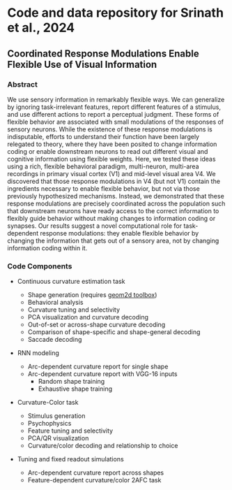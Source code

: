 # Code and data repository for Srinath et al., 2024

## Coordinated Response Modulations Enable Flexible Use of Visual Information

### Abstract
We use sensory information in remarkably flexible ways. We can generalize by ignoring task-irrelevant features, report different features of a stimulus, and use different actions to report a perceptual judgment. These forms of flexible behavior are associated with small modulations of the responses of sensory neurons. While the existence of these response modulations is indisputable, efforts to understand their function have been largely relegated to theory, where they have been posited to change information coding or enable downstream neurons to read out different visual and cognitive information using flexible weights. Here, we tested these ideas using a rich, flexible behavioral paradigm, multi-neuron, multi-area recordings in primary visual cortex (V1) and mid-level visual area V4. We discovered that those response modulations in V4 (but not V1) contain the ingredients necessary to enable flexible behavior, but not via those previously hypothesized mechanisms. Instead, we demonstrated that these response modulations are precisely coordinated across the population such that downstream neurons have ready access to the correct information to flexibly guide behavior without making changes to information coding or synapses. Our results suggest a novel computational role for task-dependent response modulations: they enable flexible behavior by changing the information that gets out of a sensory area, not by changing information coding within it. 

### Code Components
- Continuous curvature estimation task
    - Shape generation (requires [geom2d toolbox](https://www.mathworks.com/matlabcentral/fileexchange/7844-geom2d))
    - Behavioral analysis
    - Curvature tuning and selectivity
    - PCA visualization and curvature decoding
    - Out-of-set or across-shape curvature decoding
    - Comparison of shape-specific and shape-general decoding
    - Saccade decoding

- RNN modeling
    - Arc-dependent curvature report for single shape
    - Arc-dependent curvature report with VGG-16 inputs
        - Random shape training
        - Exhaustive shape training

- Curvature-Color task
    - Stimulus generation
    - Psychophysics
    - Feature tuning and selectivity
    - PCA/QR visualization
    - Curvature/color decoding and relationship to choice

- Tuning and fixed readout simulations
    - Arc-dependent curvature report across shapes
    - Feature-dependent curvature/color 2AFC task

